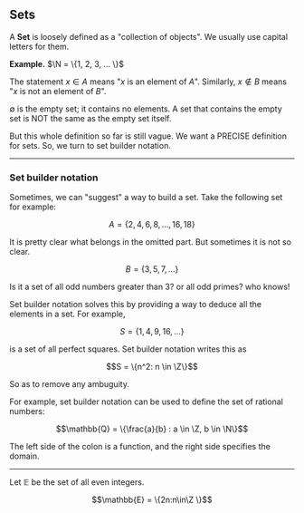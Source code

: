 ## Sets

A **Set** is loosely defined as a "collection of objects". We usually use capital letters for them.

**Example.** $\N = \{1, 2, 3, ... \}$

The statement $x \in A$ means "$x$ is an element of $A$". Similarly, $x \not\in B$ means "$x$ is not an element of $B$".

$\emptyset$ is the empty set; it contains no elements. A set that contains the empty set is NOT the same as the empty set itself.

But this whole definition so far is still vague. We want a PRECISE definition for sets. So, we turn to set builder notation.

---

### Set builder notation

Sometimes, we can "suggest" a way to build a set. Take the following set for example:

$$A = \{2, 4, 6, 8, ..., 16, 18 \}$$

It is pretty clear what belongs in the omitted part. But sometimes it is not so clear. 

$$B = \{3, 5, 7, ... \}$$

Is it a set of all odd numbers greater than 3? or all odd primes? who knows!

Set builder notation solves this by providing a way to deduce all the elements in a set. For example,

$$S = \{1, 4, 9, 16, ... \}$$

is a set of all perfect squares. Set builder notation writes this as 

$$S = \{n^2: n \in \Z\}$$

So as to remove any ambuguity.

For example, set builder notation can be used to define the set of rational numbers:

$$\mathbb{Q} = \{\frac{a}{b} : a \in \Z, b \in \N\}$$

The left side of the colon is a function, and the right side specifies the domain.

---

Let $\mathbb{E}$ be the set of all even integers.

$$\mathbb{E} = \{2n:n\in\Z \}$$

